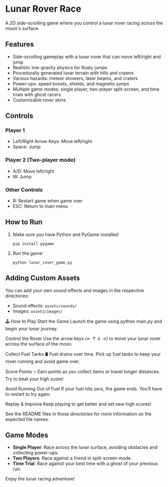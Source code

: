 # Lunar Rover Race

A 2D side-scrolling game where you control a lunar rover racing across the moon's surface.

## Features

- Side-scrolling gameplay with a lunar rover that can move left/right and jump
- Realistic low-gravity physics for floaty jumps
- Procedurally generated lunar terrain with hills and craters
- Various hazards: meteor showers, laser beams, and craters
- Power-ups: speed boosts, shields, and magnetic jumps
- Multiple game modes: single player, two-player split-screen, and time trials with ghost racers
- Customizable rover skins

## Controls

### Player 1
- Left/Right Arrow Keys: Move left/right
- Space: Jump

### Player 2 (Two-player mode)
- A/D: Move left/right
- W: Jump

### Other Controls
- R: Restart game when game over
- ESC: Return to main menu
  

## How to Run

1. Make sure you have Python and PyGame installed:
   ```
   pip install pygame
   ```

2. Run the game:
   ```
   python lunar_rover_game.py
   ```

## Adding Custom Assets

You can add your own sound effects and images in the respective directories:
- Sound effects: `assets/sounds/`
- Images: `assets/images/`



🕹️ How to Play
Start the Game
Launch the game using python main.py and begin your lunar journey.

Control the Rover
Use the arrow keys (← ↑ ↓ →) to move your lunar rover across the surface of the moon.

Collect Fuel Tanks 🛢️
Fuel drains over time. Pick up fuel tanks to keep your rover running and avoid game over.

Score Points ⭐
Earn points as you collect items or travel longer distances. Try to beat your high score!

Avoid Running Out of Fuel
If your fuel hits zero, the game ends. You’ll have to restart to try again.

Replay & Improve
Keep playing to get better and set new high scores!


See the README files in those directories for more information on the expected file names.

## Game Modes

- **Single Player**: Race across the lunar surface, avoiding obstacles and collecting power-ups.
- **Two Players**: Race against a friend in split-screen mode.
- **Time Trial**: Race against your best time with a ghost of your previous run.

Enjoy the lunar racing adventure!
